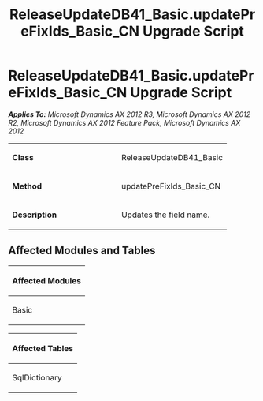 ﻿---
title: ReleaseUpdateDB41_Basic.updatePreFixIds_Basic_CN Upgrade Script
TOCTitle: ReleaseUpdateDB41_Basic.updatePreFixIds_Basic_CN Upgrade Script
ms:assetid: 92650648-0b6a-efaf-8a94-b60473875fca
ms:mtpsurl: https://msdn.microsoft.com/en-us/library/JJ736606(v=AX.60)
ms:contentKeyID: 49709797
ms.date: 05/18/2015
mtps_version: v=AX.60
---

# ReleaseUpdateDB41\_Basic.updatePreFixIds\_Basic\_CN Upgrade Script 


_**Applies To:** Microsoft Dynamics AX 2012 R3, Microsoft Dynamics AX 2012 R2, Microsoft Dynamics AX 2012 Feature Pack, Microsoft Dynamics AX 2012_

<table>
<colgroup>
<col style="width: 50%" />
<col style="width: 50%" />
</colgroup>
<tbody>
<tr class="odd">
<td><p><strong>Class</strong></p></td>
<td><p>ReleaseUpdateDB41_Basic</p></td>
</tr>
<tr class="even">
<td><p><strong>Method</strong></p></td>
<td><p>updatePreFixIds_Basic_CN</p></td>
</tr>
<tr class="odd">
<td><p><strong>Description</strong></p></td>
<td><p>Updates the field name.</p></td>
</tr>
</tbody>
</table>


## Affected Modules and Tables

<table>
<colgroup>
<col style="width: 100%" />
</colgroup>
<thead>
<tr class="header">
<th><p>Affected Modules</p></th>
</tr>
</thead>
<tbody>
<tr class="odd">
<td><p>Basic</p></td>
</tr>
</tbody>
</table>


<table>
<colgroup>
<col style="width: 100%" />
</colgroup>
<thead>
<tr class="header">
<th><p>Affected Tables</p></th>
</tr>
</thead>
<tbody>
<tr class="odd">
<td><p>SqlDictionary</p></td>
</tr>
</tbody>
</table>

  


